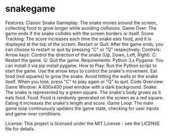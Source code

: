 # snakegame

Features:
Classic Snake Gameplay: The snake moves around the screen, collecting food to grow longer while avoiding collisions.
Game Over: The game ends if the snake collides with the screen borders or itself.
Score Tracking: The score increases each time the snake eats food, and it is displayed at the top of the screen.
Restart or Quit: After the game ends, you can choose to restart or quit by pressing "C" or "Q" respectively.
Controls:
Arrow keys: Control the direction of the snake (Up, Down, Left, Right).
C: Restart the game.
Q: Quit the game.
Requirements:
Python 3.x
Pygame: You can install it via pip install pygame.
How to Play:
Run the Python script to start the game.
Use the arrow keys to control the snake's movement.
Eat food (red squares) to grow the snake.
Avoid hitting the walls or the snake itself.
When you lose, press "C" to play again or "Q" to quit.
Code Overview:
Game Window: A 600x400 pixel window with a dark background.
Snake: The snake is represented by a green square. The snake's body grows as it eats food.
Food: Food is randomly generated on the screen as a red square. Eating it increases the snake's length and score.
Game Loop: The main game loop continuously updates the game state, checking for user inputs and game-over conditions.




License:
This project is licensed under the MIT License - see the LICENSE file for details.
